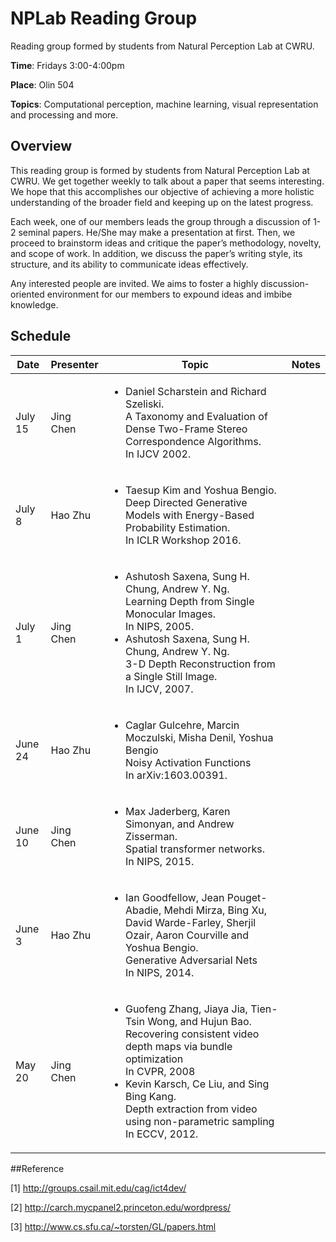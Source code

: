 
# NPLab Reading Group
Reading group formed by students from Natural Perception Lab at CWRU.


**Time**: Fridays 3:00-4:00pm

**Place**: Olin 504

**Topics**: Computational perception, machine learning, visual representation and processing and more.

## Overview
This reading group is formed by students from Natural Perception Lab at CWRU. We get together weekly to talk about a paper that seems interesting. We hope that this accomplishes our objective of achieving a more holistic understanding of the broader field and keeping up on the latest progress.

Each week, one of our members leads the group through a discussion of 1-2 seminal papers. He/She may make a presentation at first. Then, we proceed to brainstorm ideas and critique the paper’s methodology, novelty, and scope of work. In addition, we discuss the paper’s writing style, its structure, and its ability to communicate ideas effectively. 

Any interested people are invited. We aims to foster a highly discussion-oriented environment for our members to expound ideas and imbibe knowledge.

## Schedule

| Date | Presenter | Topic |  Notes |
| ---  | --- | --- | --- |
| July 15| Jing Chen | <ul> <li>Daniel Scharstein and Richard Szeliski.<br>A Taxonomy and Evaluation of Dense Two-Frame Stereo Correspondence Algorithms. <br> In IJCV 2002. </li></ul> | |
| July 8 | Hao Zhu | <ul><li>Taesup Kim and Yoshua Bengio. <br>Deep Directed Generative Models with Energy-Based Probability Estimation.<br>In ICLR Workshop 2016.</li></ul>| |
| July 1|Jing Chen | <ul><li>Ashutosh Saxena, Sung H. Chung, Andrew Y. Ng. <br >Learning Depth from Single Monocular Images. <br>In NIPS, 2005.</li><li>Ashutosh Saxena, Sung H. Chung, Andrew Y. Ng.<br> 3-D Depth Reconstruction from a Single Still Image.<br> In IJCV, 2007.</li></ul>| |
| June 24| Hao Zhu |<ul><li>Caglar Gulcehre, Marcin Moczulski, Misha Denil, Yoshua Bengio<br>Noisy Activation Functions<br>In  arXiv:1603.00391.</li></ul>||
|June 10 | Jing Chen| <ul> <li>Max Jaderberg, Karen Simonyan, and Andrew Zisserman.<br> Spatial transformer networks.<br> In NIPS, 2015. </li></ul>| |
|June 3| Hao Zhu|<ul><li>Ian Goodfellow, Jean Pouget-Abadie, Mehdi Mirza, Bing Xu, David Warde-Farley, Sherjil Ozair, Aaron Courville and Yoshua Bengio. <br> Generative Adversarial Nets<br> In NIPS, 2014. </li> </ul>| |
|May 20| Jing Chen| <ul><li> Guofeng Zhang, Jiaya Jia, Tien-Tsin Wong, and Hujun Bao. <br> Recovering consistent video depth maps via bundle optimization <br> In CVPR, 2008 </li> <li> Kevin Karsch, Ce Liu, and Sing Bing Kang. <br> Depth extraction from video using non-parametric sampling <br> In ECCV, 2012.</li> </ul> | |

##Reference

[1] <http://groups.csail.mit.edu/cag/ict4dev/> 

[2] <http://carch.mycpanel2.princeton.edu/wordpress/>

[3] <http://www.cs.sfu.ca/~torsten/GL/papers.html>
